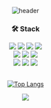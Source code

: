 
<div align="center">
  
  ![header](https://capsule-render.vercel.app/api?type=slice&text=Dongryeol%20Lee&color=timeGradient&fontColor=2e2e2e)  
  
  <h3>🛠️ Stack</h3>
  <div>
    <img src="https://img.shields.io/badge/react-61DAFB?style=for-the-badge&logo=react&logoColor=white">
    <img src="https://img.shields.io/badge/typescript-3178C6?style=for-the-badge&logo=typescript&logoColor=white">
    <img src="https://img.shields.io/badge/redux-764ABC?style=for-the-badge&logo=redux&logoColor=white">
    <img src="https://img.shields.io/badge/graphql-E10098?style=for-the-badge&logo=graphql&logoColor=white">
    <br />
    <img src="https://img.shields.io/badge/styled-components-DB7093?style=for-the-badge&logo=styled-components&logoColor=white">
    <img src="https://img.shields.io/badge/tailwindcss-06B6D4?style=for-the-badge&logo=tailwindcss&logoColor=white">
    <img src="https://img.shields.io/badge/node.js-339933?style=for-the-badge&logo=node.js&logoColor=white">
    <br />
    <img src="https://img.shields.io/badge/html5-E34F26?style=for-the-badge&logo=html5&logoColor=white">
    <img src="https://img.shields.io/badge/css3-1572B6?style=for-the-badge&logo=css3&logoColor=white">
    <img src="https://img.shields.io/badge/javascript-F7DF1E?style=for-the-badge&logo=javascript&logoColor=white">
  </div>

  <br />
  
  [![Top Langs](https://github-readme-stats.vercel.app/api/top-langs/?username=drlee98&layout=compact&hide=css)](https://github.com/anuraghazra/github-readme-stats)
  
  <a href="https://opgc.me/#/users/DRLee98" target="_blank"><img src="https://api.opgc.me/githubs/users/DRLee98/tag/?theme=basic" /></a>
  
</div>
